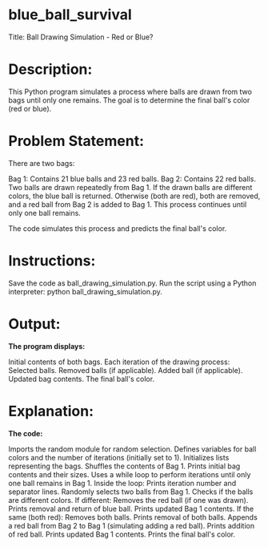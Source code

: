 # blue_ball_survival

Title: Ball Drawing Simulation - Red or Blue?

# Description:

This Python program simulates a process where balls are drawn from two bags until only one remains. The goal is to determine the final ball's color (red or blue).

# Problem Statement:

There are two bags:

Bag 1: Contains 21 blue balls and 23 red balls.
Bag 2: Contains 22 red balls.
Two balls are drawn repeatedly from Bag 1. If the drawn balls are different colors, the blue ball is returned. Otherwise (both are red), both are removed, and a red ball from Bag 2 is added to Bag 1. This process continues until only one ball remains.

The code simulates this process and predicts the final ball's color.

# Instructions:

Save the code as ball_drawing_simulation.py.
Run the script using a Python interpreter: python ball_drawing_simulation.py.



# Output:

 **The program displays:**

Initial contents of both bags.
Each iteration of the drawing process:
Selected balls.
Removed balls (if applicable).
Added ball (if applicable).
Updated bag contents.
The final ball's color.

# Explanation:

**The code:**

Imports the random module for random selection.
Defines variables for ball colors and the number of iterations (initially set to 1).
Initializes lists representing the bags.
Shuffles the contents of Bag 1.
Prints initial bag contents and their sizes.
Uses a while loop to perform iterations until only one ball remains in Bag 1.
Inside the loop:
Prints iteration number and separator lines.
Randomly selects two balls from Bag 1.
Checks if the balls are different colors.
If different:
Removes the red ball (if one was drawn).
Prints removal and return of blue ball.
Prints updated Bag 1 contents.
If the same (both red):
Removes both balls.
Prints removal of both balls.
Appends a red ball from Bag 2 to Bag 1 (simulating adding a red ball).
Prints addition of red ball.
Prints updated Bag 1 contents.
Prints the final ball's color.
